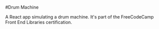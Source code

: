 #Drum Machine

A React app simulating a drum machine. It's part of the FreeCodeCamp Front End Libraries certification.
